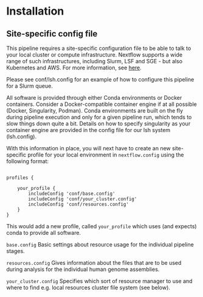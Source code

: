 # Installation

## Site-specific config file

This pipeline requires a site-specific configuration file to be able to talk to your local cluster or compute infrastructure. Nextflow supports a wide
range of such infrastructures, including Slurm, LSF and SGE - but also Kubernetes and AWS. For more information, see [here](https://www.nextflow.io/docs/latest/executor.html).

Please see conf/lsh.config for an example of how to configure this pipeline for a Slurm queue.

All software is provided through either Conda environments or Docker containers. Consider a Docker-compatible container engine if at all possible (Docker, Singularity, Podman). Conda environments are built on the fly during pipeline execution and only for a given pipeline run, which tends to slow things down quite a bit. Details on how to specify singularity as your container engine are provided in the config file for our lsh system (lsh.config).

With this information in place, you will next have to create an new site-specific profile for your local environment in `nextflow.config` using the following format:

```

profiles {
	
	your_profile {
		includeConfig 'conf/base.config'
		includeConfig 'conf/your_cluster.config'
		includeConfig 'conf/resources.config'
	}
}

```

This would add a new profile, called `your_profile` which uses (and expects) conda to provide all software. 

`base.config` Basic settings about resource usage for the individual pipeline stages. 

`resources.config` Gives information about the files that are to be used during analysis for the individual human genome assemblies. 

`your_cluster.config` Specifies which sort of resource manager to use and where to find e.g. local resources cluster file system (see below).

